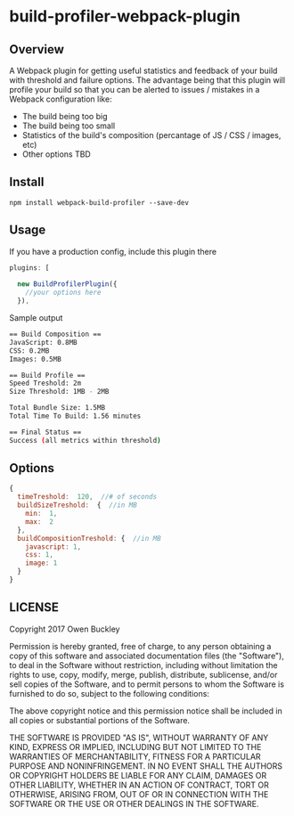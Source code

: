 # build-profiler-webpack-plugin

## Overview
A Webpack plugin for getting useful statistics and feedback of your build with threshold and failure options.  The advantage being that this plugin will profile your build so that you can be alerted to issues / mistakes in a Webpack configuration like:
- The build being too big
- The build being too small
- Statistics of the build's composition (percantage of JS / CSS / images, etc)
- Other options TBD

## Install
`npm install webpack-build-profiler --save-dev`

## Usage
If you have a production config, include this plugin there 
```javascript
plugins: [
  
  new BuildProfilerPlugin({
    //your options here
  }),
```

Sample output
```bash
== Build Composition ==
JavaScript: 0.8MB
CSS: 0.2MB
Images: 0.5MB

== Build Profile ==
Speed Treshold: 2m
Size Threshold: 1MB - 2MB

Total Bundle Size: 1.5MB
Total Time To Build: 1.56 minutes

== Final Status == 
Success (all metrics within threshold)
```

## Options
```javascript
{
  timeTreshold:  120,  //# of seconds
  buildSizeTreshold:  {  //in MB
    min:  1,
    max:  2
  },
  buildCompositionTreshold: {  //in MB
    javascript: 1,
    css: 1,
    image: 1
  }
}
```

## LICENSE
Copyright 2017 Owen Buckley

Permission is hereby granted, free of charge, to any person obtaining a copy of this software and associated 
documentation files (the "Software"), to deal in the Software without restriction, including without limitation the 
rights to use, copy, modify, merge, publish, distribute, sublicense, and/or sell copies of the Software, and to permit 
persons to whom the Software is furnished to do so, subject to the following conditions:

The above copyright notice and this permission notice shall be included in all copies or substantial portions of the Software.

THE SOFTWARE IS PROVIDED "AS IS", WITHOUT WARRANTY OF ANY KIND, EXPRESS OR IMPLIED, INCLUDING BUT NOT LIMITED TO THE 
WARRANTIES OF MERCHANTABILITY, FITNESS FOR A PARTICULAR PURPOSE AND NONINFRINGEMENT. IN NO EVENT SHALL THE AUTHORS OR 
COPYRIGHT HOLDERS BE LIABLE FOR ANY CLAIM, DAMAGES OR OTHER LIABILITY, WHETHER IN AN ACTION OF CONTRACT, TORT OR 
OTHERWISE, ARISING FROM, OUT OF OR IN CONNECTION WITH THE SOFTWARE OR THE USE OR OTHER DEALINGS IN THE SOFTWARE.